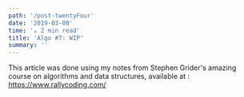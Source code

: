 ```yaml
---
path: '/post-twentyFour'
date: '2019-03-08'
time: '☕️ 2 min read'
title: 'Algo #7: WIP'
summary: ''
---
```


This article was done using my notes from Stephen Grider's amazing course on algorithms and data structures, available at : https://www.rallycoding.com/
